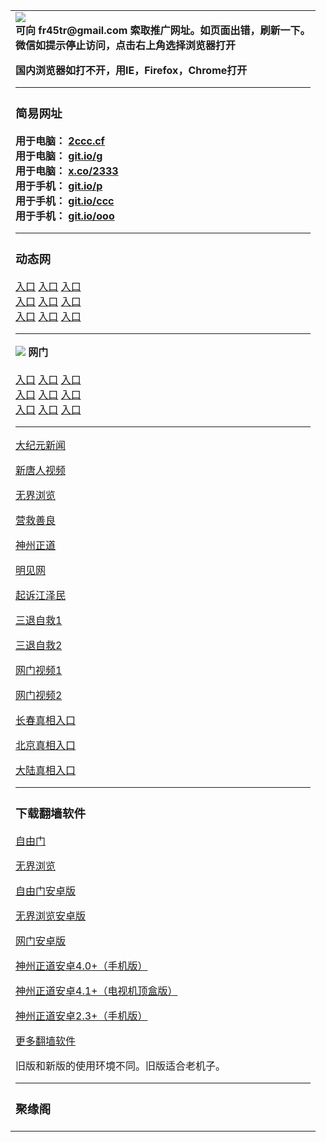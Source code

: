 <table>   
<tr>
<td>
<img src="https://raw.githubusercontent.com/szzd1/2/master/6.JPG"><br>
<strong>可向 fr45tr@gmail.com 索取推广网址。如页面出错，刷新一下。</strong><br>
<strong>微信如提示停止访问，点击右上角选择浏览器打开</strong><br>
<p><strong>国内浏览器如打不开，用IE，Firefox，Chrome打开</strong></p>
<hr>
<h3>
<p><strong>简易网址</strong></p>
</h3>
<strong>用于电脑： <a href="http://2ccc.cf">2ccc.cf</a></strong><br>
<strong>用于电脑： <a href="https://git.io/g">git.io/g</a></strong><br>
<strong>用于电脑： <a href="http://x.co/2333">x.co/2333</a></strong><br>
<strong>用于手机： <a href="https://git.io/p">git.io/p</a></strong><br>
<strong>用于手机： <a href="https://git.io/ccc">git.io/ccc</a></strong><br>
<strong>用于手机： <a href="https://git.io/ooo">git.io/ooo</a></strong><br>
<hr>
<h3>
<p><strong>动态网</strong></p>
</h3>
      <a href="https://d3gho815dceh3w.cloudfront.net/1" rel="nofollow">入口</a>
      <a href="http://61.228.213.51/1" rel="nofollow">入口</a>
      <a href="https://d3cgm8ac1vg9rg.cloudfront.net/3" rel="nofollow">入口</a><br>
      <a href="http://t.cn/Rrt0PGK" rel="nofollow">入口</a>
      <a href="http://viybxg.gpzeukry.ml/5" rel="nofollow">入口</a>
      <a href="https://d1j8zr7r24iuwv.cloudfront.net" rel="nofollow">入口</a><br>
      <a href="http://viybxg.gpzeukry.ml/7" rel="nofollow">入口</a>
      <a href="http://viybxg.gpzeukry.ml/8" rel="nofollow">入口</a>
      <a href="https://d3cgm8ac1vg9rg.cloudfront.net/9" rel="nofollow">入口</a><br>
<hr>
<img src="https://cloud.githubusercontent.com/assets/11880933/13434984/f430fae2-e012-11e5-814f-c2df1e82b247.jpg">
<strong>网门</strong><br>
<br>
      <a href="https://s3.us-east-2.amazonaws.com/ogateh/show.htm?from=852" rel="nofollow">入口</a>
      <a href="https://s3.eu-west-2.amazonaws.com/ogatel/show.htm?from=852" rel="nofollow">入口</a>
      <a href="https://s3.amazonaws.com/ogate/show.htm?from=852" rel="nofollow">入口</a><br>
      <a href="https://s3.ap-northeast-2.amazonaws.com/ogates/show.htm?from=852" rel="nofollow">入口</a>
      <a href="https://s3.eu-central-1.amazonaws.com/ogatef/show.htm?from=852" rel="nofollow">入口</a>
      <a href="https://s3.ap-south-1.amazonaws.com/ogatem/show.htm?from=852" rel="nofollow">入口</a><br>
      <a href="https://s3-us-west-1.amazonaws.com/ogaten/show.htm?from=852" rel="nofollow">入口</a>
      <a href="https://s3.ca-central-1.amazonaws.com/ogatec/show.htm?from=852" rel="nofollow">入口</a>
      <a href="https://s3-ap-northeast-1.amazonaws.com/ogatet/show.htm?from=852" rel="nofollow">入口</a><br>
<hr>
<p><a href="http://t.cn/Rrt0PSG" rel="nofollow">大纪元新闻</a></p>
<p><a href="http://t.cn/Rrt0POB" rel="nofollow">新唐人视频</a></p>
<p><a href="http://t.cn/Rrt0hUp" rel="nofollow">无界浏览</a></p>
<p><a href="https://d3cgm8ac1vg9rg.cloudfront.net/70gqg" rel="nofollow">营救善良</a></p>
<p><a href="https://d3cgm8ac1vg9rg.cloudfront.net/70sz" rel="nofollow">神州正道</a></p>
<p><a href="https://d3cgm8ac1vg9rg.cloudfront.net/mjw" rel="nofollow">明见网</a></p>
<p><a href="https://d3cgm8ac1vg9rg.cloudfront.net/70gsj" rel="nofollow">起诉江泽民</a></p>
<p><a href="http://t.cn/Rrt0vsC">三退自救1</a></p>
<p><a href="https://d3cgm8ac1vg9rg.cloudfront.net/szmst" rel="nofollow">三退自救2</a></p>
<p><a href="http://t.cn/Rrt0vuZ" rel="nofollow">网门视频1</a></p>
<p><a href="http://tqjns.xtwjc.cf/?from=852" rel="nofollow">网门视频2</a></p>
<p><a href="https://s3.amazonaws.com/ogate/show.htm?r873651&amp;from=852" rel="nofollow">长春真相入口</a></p>
<p><a href="https://s3.amazonaws.com/ogate/show.htm?r873649&amp;from=852" rel="nofollow">北京真相入口</a></p>
<p><a href="https://s3.amazonaws.com/ogate/show.htm?r873656&amp;from=852 rel="nofollow">大陆真相入口</a><br></p>
<hr>
<h3>
<p><strong>下载翻墙软件</strong></p>
</h3>
<p><a href="https://git.io/fgp" rel="nofollow">自由门</a></p>
<p><a href="https://git.io/vEJlj rel="nofollow">无界浏览</a></p>
<p><a href="https://git.io/fgma" rel="nofollow">自由门安卓版</a></p>
<p><a href="https://s3.amazonaws.com/693/um.apk" rel="nofollow">无界浏览安卓版</a></p>
<p><a href="https://git.io/ogatea2">网门安卓版</a></p>
<p><a href="https://git.io/vQjqe" rel="nofollow">神州正道安卓4.0+（手机版）</a></p>
<p><a href="https://git.io/vAonz" rel="nofollow">神州正道安卓4.1+（电视机顶盒版）</a></p>
<p><a href="https://git.io/vA5GO" rel="nofollow">神州正道安卓2.3+（手机版）</a></p>
<p><a href="https://github.com/bannedbook/fanqiang/wiki">更多翻墙软件</a></p>
旧版和新版的使用环境不同。旧版适合老机子。<br>
<hr>
<h3>
<p><strong>聚缘阁</strong></p>
</h3>
